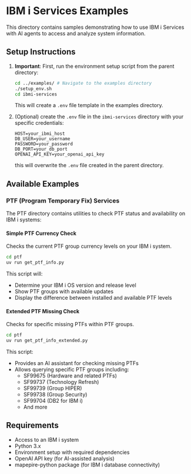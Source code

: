 # IBM i Services Examples

This directory contains samples demonstrating how to use IBM i Services with AI agents to access and analyze system information.

## Setup Instructions

1. **Important**: First, run the environment setup script from the parent directory:
   ```bash
   cd ../examples/ # Navigate to the examples directory
   ./setup_env.sh
   cd ibmi-services
   ```
   This will create a `.env` file template in the examples directory.

2. (Optional) create the `.env` file in the `ibmi-services` directory with your specific credentials:
   ```
   HOST=your_ibmi_host
   DB_USER=your_username
   PASSWORD=your_password
   DB_PORT=your_db_port
   OPENAI_API_KEY=your_openai_api_key
   ```
   this will overwrite the `.env` file created in the parent directory.

## Available Examples

### PTF (Program Temporary Fix) Services

The PTF directory contains utilities to check PTF status and availability on IBM i systems:

#### Simple PTF Currency Check

Checks the current PTF group currency levels on your IBM i system.

```bash
cd ptf
uv run get_ptf_info.py
```

This script will:
- Determine your IBM i OS version and release level
- Show PTF groups with available updates
- Display the difference between installed and available PTF levels

#### Extended PTF Missing Check

Checks for specific missing PTFs within PTF groups.

```bash
cd ptf
uv run get_ptf_info_extended.py
```

This script:
- Provides an AI assistant for checking missing PTFs
- Allows querying specific PTF groups including:
  - SF99675 (Hardware and related PTFs)
  - SF99737 (Technology Refresh)
  - SF99739 (Group HIPER)
  - SF99738 (Group Security)
  - SF99704 (DB2 for IBM i)
  - And more

## Requirements

- Access to an IBM i system
- Python 3.x
- Environment setup with required dependencies
- OpenAI API key (for AI-assisted analysis)
- mapepire-python package (for IBM i database connectivity)